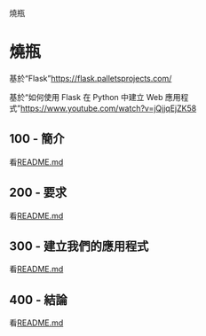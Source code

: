 燒瓶

# 燒瓶

基於“Flask”<https://flask.palletsprojects.com/>

基於“如何使用 Flask 在 Python 中建立 Web 應用程式”<https://www.youtube.com/watch?v=jQjjqEjZK58>

## 100 - 簡介

看[README.md](./100/README.md)

## 200 - 要求

看[README.md](./200/README.md)

## 300 - 建立我們的應用程式

看[README.md](./300/README.md)

## 400 - 結論

看[README.md](./400/README.md)
